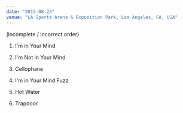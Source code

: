```yaml
---
date: "2015-08-23"
venue: "LA Sports Arena & Exposition Park, Los Angeles, CA, USA"
---
```


(incomplete / incorrect order)

 1. I'm in Your Mind

 2. I'm Not in Your Mind

 3. Cellophane

 4. I'm in Your Mind Fuzz

 5. Hot Water

 6. Trapdoor
